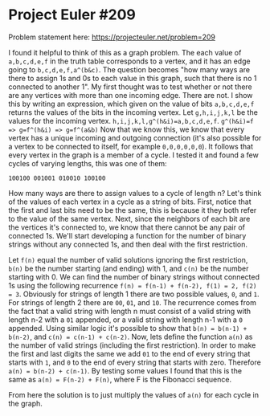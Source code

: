 # Project Euler #209

Problem statement here: https://projecteuler.net/problem=209

I found it helpful to think of this as a graph problem. The each value of `a,b,c,d,e,f` in the truth table corresponds to a vertex, and it has an edge going to `b,c,d,e,f,a^(b&c)`. The question becomes "how many ways are there to assign 1s and 0s to each value in this graph, such that there is no 1 connected to another 1".
My first thought was to test whether or not there are any vertices with more than one incoming edge. There are not. I show this by writing an expression, which given on the value of bits `a,b,c,d,e,f` returns the values of the bits in the incoming vertex.
Let `g,h,i,j,k,l` be the values for the incoming vertex. `h,i,j,k,l,g^(h&i)=a,b,c,d,e,f`. `g^(h&i)=f => g=f^(h&i) => g=f^(a&b)`
Now that we know this, we know that every vertex has a unique incoming and outgoing connection (it's also possible for a vertex to be connected to itself, for example `0,0,0,0,0,0`).
It follows that every vertex in the graph is a member of a cycle. I tested it and found a few cycles of varying lengths, this was one of them:
```
100100 001001 010010 100100
```
How many ways are there to assign values to a cycle of length n? Let's think of the values of each vertex in a cycle as a string of bits. First, notice that the first and last bits need to be the same, this is because it they both refer to the value of the same vertex. Next, since the neighbors of each bit are the vertices it's connected to, we know that there cannot be any pair of connected 1s. We'll start developing a function for the number of binary strings without any connected 1s, and then deal with the first restriction.

Let `f(n)` equal the number of valid solutions ignoring the first restriction, `b(n)` be the number starting (and ending) with 1, and `c(n)` be the number starting with 0.
We can find the number of binary strings without connected 1s using the following recurrence `f(n) = f(n-1) + f(n-2), f(1) = 2, f(2) = 3`. Obviously for strings of length 1 there are two possible values, `0`, and `1`. For strings of length 2 there are `00`, `01`, and `10`. The recurrence comes from the fact that a valid string with length n must consist of a valid string with length n-2 with a `01` appended, or a valid string with length n-1 with a `0` appended. Using similar logic it's possible to show that `b(n) = b(n-1) + b(n-2)`, and `c(n) = c(n-1) + c(n-2)`. Now, lets define the function `a(n)` as the number of valid strings (including the first restriction). In order to make the first and last digits the same we add `01` to the end of every string that starts with `1`, and `0` to the end of every string that starts with zero. Therefore `a(n) = b(n-2) + c(n-1)`. By testing some values I found that this is the same as `a(n) = F(n-2) + F(n)`, where F is the Fibonacci sequence.

From here the solution is to just multiply the values of `a(n)` for each cycle in the graph.
